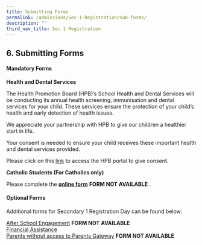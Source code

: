 ```yaml
---
title: Submitting Forms
permalink: /admissions/Sec-1-Registration/sub-forms/
description: ""
third_nav_title: Sec 1 Registration
---
```

## 6\. Submitting Forms

#### Mandatory Forms

**Health and Dental Services**

The Health Promotion Board (HPB)’s School Health and Dental Services will be conducting its annual health screening, immunisation and dental services for your child. These services ensure the protection of your child’s health and early detection of health issues.

We appreciate your partnership with HPB to give our children a healthier start in life.

Your consent is needed to ensure your child receives these important health and dental services provided.

Please click on this [link](/files/22%2012%2021_HPB_Letter%20to%20S1%20Parents.pdf) to access the HPB portal to give consent.

**Catholic Students (For Catholics only)**  

Please complete the [**online form**](https://go.gov.sg/kccatholicmatters2022) **FORM NOT AVAILABLE** .

#### Optional Forms

Additional forms for Secondary 1 Registration Day can be found below:

[After School Engagement](https://form.gov.sg/#!/612ddd44f888ba001261ad7b) **FORM NOT AVAILABLE**<br>
[Financial Assistance](/files/MOE%20FAS%20Application%20Form%20(30%20Sep%202020)%20final.pdf)<br>
[Parents without access to Parents Gateway](https://go.gov.sg/welcome-to-kc) **FORM NOT AVAILABLE**